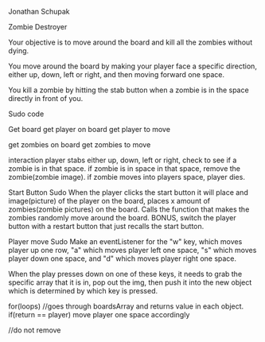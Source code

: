 Jonathan Schupak

Zombie Destroyer

Your objective is to move around the board and kill all the zombies without dying.

You move around the board by making your player face a specific direction, either up, down, left or right, and then moving forward one space.

You kill a zombie by hitting the stab button when a zombie is in the space directly in front of you.

Sudo code

Get board
get player on board
get player to move

get zombies on board
get zombies to move

interaction
player stabs either up, down, left or right, check to see if a zombie is in that space.
if zombie is in space in that space, remove the zombie(zombie image).
if zombie moves into players space, player dies.


Start Button Sudo
When the player clicks the start button it will place and image(picture) of the player on the board,
places x amount of zombies(zombie pictures) on the board. Calls the function that makes the zombies randomly move around the board.
BONUS, switch the player button with a restart button that just recalls the start button.

Player move Sudo
Make an eventListener for the "w" key, which moves player up one row, "a" which moves player left one space, "s" which moves player down one space, and "d" which moves player right one space.

When the play presses down on one of these keys, it needs to grab the specific array that it is in, pop out the img, then push it into the new object which is determined by which key is pressed.

for(loops) //goes through boardsArray and returns value in each object.
  if(return == player)
    move player one space accordingly
















//do not remove
